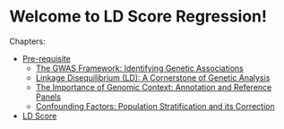 # Welcome to LD Score Regression!

Chapters:

-   [Pre-requisite](chapters/Pre-requisite)
    -   [The GWAS Framework: Identifying Genetic
        Associations](chapters/Pre-requisite/GWAS-BASICS)
    -   [Linkage Disequilibrium (LD): A Cornerstone of Genetic
        Analysis](chapters/Pre-requisite/LD)
    -   [The Importance of Genomic Context: Annotation and Reference
        Panels](chapters/Pre-requisite/Genomic-context)
    -   [Confounding Factors: Population Stratification and its
        Correction](chapters/Pre-requisite/Confounding)
-   [LD Score](chapters/LD-Score)
